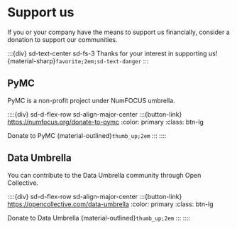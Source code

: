 # Support us

If you or your company have the means to support us financially, consider a donation to support our communities.

:::{div} sd-text-center sd-fs-3
Thanks for your interest in supporting us! {material-sharp}`favorite;2em;sd-text-danger`
:::

## PyMC

PyMC is a non-profit project under NumFOCUS umbrella. 

::::{div} sd-d-flex-row sd-align-major-center
:::{button-link} https://numfocus.org/donate-to-pymc
:color: primary
:class: btn-lg

Donate to PyMC {material-outlined}`thumb_up;2em`
:::
::::

## Data Umbrella

You can contribute to the Data Umbrella community through Open Collective.

::::{div} sd-d-flex-row sd-align-major-center
:::{button-link} https://opencollective.com/data-umbrella
:color: primary
:class: btn-lg

Donate to Data Umbrella {material-outlined}`thumb_up;2em`
:::
::::
